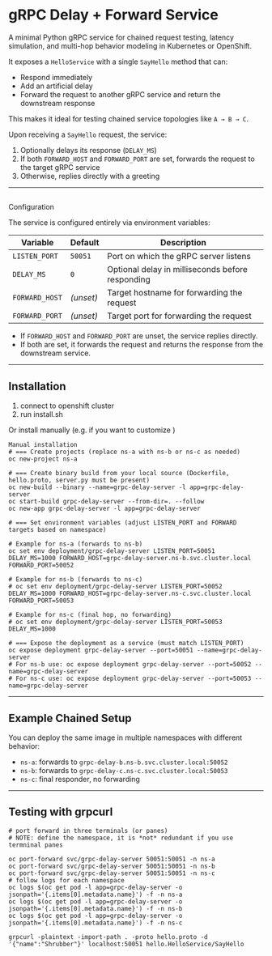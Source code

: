 # gRPC Delay + Forward Service

A minimal Python gRPC service for chained request testing, latency simulation, and multi-hop behavior modeling in Kubernetes or OpenShift.

It exposes a `HelloService` with a single `SayHello` method that can:

- Respond immediately
- Add an artificial delay
- Forward the request to another gRPC service and return the downstream response

This makes it ideal for testing chained service topologies like `A → B → C`.

Upon receiving a `SayHello` request, the service:

1. Optionally delays its response (`DELAY_MS`)
2. If both `FORWARD_HOST` and `FORWARD_PORT` are set, forwards the request to the target gRPC service
3. Otherwise, replies directly with a greeting

---

##
Configuration

The service is configured entirely via environment variables:

| Variable        | Default   | Description                                           |
|----------------|-----------|-------------------------------------------------------|
| `LISTEN_PORT`   | `50051`   | Port on which the gRPC server listens                 |
| `DELAY_MS`      | `0`       | Optional delay in milliseconds before responding      |
| `FORWARD_HOST`  | *(unset)* | Target hostname for forwarding the request            |
| `FORWARD_PORT`  | *(unset)* | Target port for forwarding the request                |

- If `FORWARD_HOST` and `FORWARD_PORT` are unset, the service replies directly.
- If both are set, it forwards the request and returns the response from the downstream service.

---
## Installation
1) connect to openshift cluster
2) run install.sh

Or install manually (e.g. if you want to customize )
```
Manual installation
# === Create projects (replace ns-a with ns-b or ns-c as needed)
oc new-project ns-a

# === Create binary build from your local source (Dockerfile, hello.proto, server.py must be present)
oc new-build --binary --name=grpc-delay-server -l app=grpc-delay-server
oc start-build grpc-delay-server --from-dir=. --follow
oc new-app grpc-delay-server -l app=grpc-delay-server

# === Set environment variables (adjust LISTEN_PORT and FORWARD targets based on namespace)

# Example for ns-a (forwards to ns-b)
oc set env deployment/grpc-delay-server LISTEN_PORT=50051 DELAY_MS=1000 FORWARD_HOST=grpc-delay-server.ns-b.svc.cluster.local FORWARD_PORT=50052

# Example for ns-b (forwards to ns-c)
# oc set env deployment/grpc-delay-server LISTEN_PORT=50052 DELAY_MS=1000 FORWARD_HOST=grpc-delay-server.ns-c.svc.cluster.local FORWARD_PORT=50053

# Example for ns-c (final hop, no forwarding)
# oc set env deployment/grpc-delay-server LISTEN_PORT=50053 DELAY_MS=1000

# === Expose the deployment as a service (must match LISTEN_PORT)
oc expose deployment grpc-delay-server --port=50051 --name=grpc-delay-server
# For ns-b use: oc expose deployment grpc-delay-server --port=50052 --name=grpc-delay-server
# For ns-c use: oc expose deployment grpc-delay-server --port=50053 --name=grpc-delay-server

```
---
## Example Chained Setup

You can deploy the same image in multiple namespaces with different behavior:

- `ns-a`: forwards to `grpc-delay-b.ns-b.svc.cluster.local:50052`
- `ns-b`: forwards to `grpc-delay-c.ns-c.svc.cluster.local:50053`
- `ns-c`: final responder, no forwarding

---

## Testing with grpcurl
```
# port forward in three terminals (or panes)
# NOTE: define the namespace, it is *not* redundant if you use termninal panes

oc port-forward svc/grpc-delay-server 50051:50051 -n ns-a
oc port-forward svc/grpc-delay-server 50051:50051 -n ns-b
oc port-forward svc/grpc-delay-server 50051:50051 -n ns-c
# follow logs for each namespace
oc logs $(oc get pod -l app=grpc-delay-server -o jsonpath='{.items[0].metadata.name}') -f -n ns-a
oc logs $(oc get pod -l app=grpc-delay-server -o jsonpath='{.items[0].metadata.name}') -f -n ns-b
oc logs $(oc get pod -l app=grpc-delay-server -o jsonpath='{.items[0].metadata.name}') -f -n ns-c

grpcurl -plaintext -import-path . -proto hello.proto -d '{"name":"Shrubber"}' localhost:50051 hello.HelloService/SayHello


```

